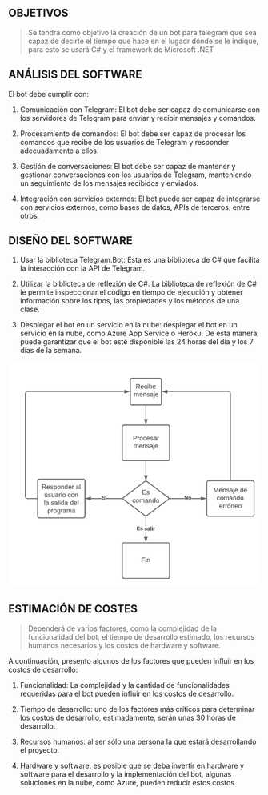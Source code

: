## OBJETIVOS

> Se tendrá como objetivo la creación de un bot para telegram que sea capaz de decirte el tiempo que hace
> en el lugadr dónde se le indique, para esto se usará C# y el framework de Microsoft .NET

## ANÁLISIS DEL SOFTWARE

El bot debe cumplir con:

1. Comunicación con Telegram: El bot debe ser capaz de comunicarse con los servidores de Telegram para enviar y recibir mensajes y comandos.

2. Procesamiento de comandos: El bot debe ser capaz de procesar los comandos que recibe de los usuarios de Telegram y responder adecuadamente a ellos.

3. Gestión de conversaciones: El bot debe ser capaz de mantener y gestionar conversaciones con los usuarios de Telegram, manteniendo un seguimiento de los mensajes recibidos y enviados.

4. Integración con servicios externos: El bot puede ser capaz de integrarse con servicios externos, como bases de datos, APIs de terceros, entre otros.

## DISEÑO DEL SOFTWARE

1. Usar la biblioteca Telegram.Bot: Esta es una biblioteca de C# que facilita la interacción con la API de Telegram.

2. Utilizar la biblioteca de reflexión de C#: La biblioteca de reflexión de C# le permite inspeccionar el código en tiempo de ejecución y obtener información sobre los tipos, las propiedades y los métodos de una clase.

3. Desplegar el bot en un servicio en la nube: desplegar el bot en un servicio en la nube, como Azure App Service o Heroku. De esta manera, puede garantizar que el bot esté disponible las 24 horas del día y los 7 días de la semana.

![Diagrama de flujo](/recursos/diagramadeflujo.png)

## ESTIMACIÓN DE COSTES

> Dependerá de varios factores, como la complejidad de la funcionalidad del bot, el tiempo de desarrollo estimado, los recursos humanos necesarios y los costos de hardware y software.

A continuación, presento algunos de los factores que pueden influir en los costos de desarrollo:

1. Funcionalidad: La complejidad y la cantidad de funcionalidades requeridas para el bot pueden influir en los costos de desarrollo.

2. Tiempo de desarrollo: uno de los factores más críticos para determinar los costos de desarrollo, estimadamente, serán unas 30 horas de desarrollo.

3. Recursos humanos: al ser sólo una persona la que estará desarrollando el proyecto.

4. Hardware y software: es posible que se deba invertir en hardware y software para el desarrollo y la implementación del bot, algunas soluciones en la nube, como Azure, pueden reducir estos costos.